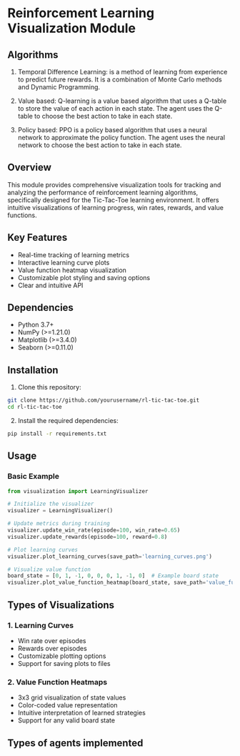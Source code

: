 # Reinforcement Learning Visualization Module

## Algorithms

1. Temporal Difference Learning: is a method of learning from experience to predict future rewards. It is a combination of Monte Carlo methods and Dynamic Programming.

2. Value based: Q-learning is a value based algorithm that uses a Q-table to store the value of each action in each state. The agent uses the Q-table to choose the best action to take in each state.

3. Policy based: PPO is a policy based algorithm that uses a neural network to approximate the policy function. The agent uses the neural network to choose the best action to take in each state.

## Overview
This module provides comprehensive visualization tools for tracking and analyzing the performance of reinforcement learning algorithms, specifically designed for the Tic-Tac-Toe learning environment. It offers intuitive visualizations of learning progress, win rates, rewards, and value functions.

## Key Features
- Real-time tracking of learning metrics
- Interactive learning curve plots
- Value function heatmap visualization
- Customizable plot styling and saving options
- Clear and intuitive API

## Dependencies
- Python 3.7+
- NumPy (>=1.21.0)
- Matplotlib (>=3.4.0)
- Seaborn (>=0.11.0)

## Installation
1. Clone this repository:
```bash
git clone https://github.com/yourusername/rl-tic-tac-toe.git
cd rl-tic-tac-toe
```

2. Install the required dependencies:
```bash
pip install -r requirements.txt
```

## Usage
### Basic Example
```python
from visualization import LearningVisualizer

# Initialize the visualizer
visualizer = LearningVisualizer()

# Update metrics during training
visualizer.update_win_rate(episode=100, win_rate=0.65)
visualizer.update_rewards(episode=100, reward=0.8)

# Plot learning curves
visualizer.plot_learning_curves(save_path='learning_curves.png')

# Visualize value function
board_state = [0, 1, -1, 0, 0, 0, 1, -1, 0]  # Example board state
visualizer.plot_value_function_heatmap(board_state, save_path='value_function.png')
```

## Types of Visualizations

### 1. Learning Curves
- Win rate over episodes
- Rewards over episodes
- Customizable plotting options
- Support for saving plots to files

### 2. Value Function Heatmaps
- 3x3 grid visualization of state values
- Color-coded value representation
- Intuitive interpretation of learned strategies
- Support for any valid board state

## Types of agents implemented


